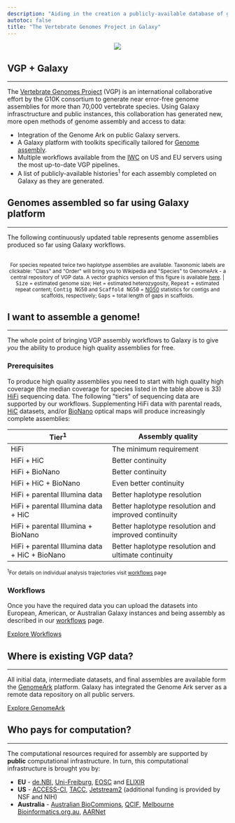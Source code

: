 ```yaml
---
description: "Aiding in the creation a publicly-available database of genome assemblies of over 70,000 vertebrate species"
autotoc: false
title: "The Vertebrate Genomes Project in Galaxy"
---
```


<p align="center">
  <img src="/images/vgp/vgp_logo.png"/>
</p>

## VGP + Galaxy

----

The [Vertebrate Genomes Project](https://vertebrategenomesproject.org/) (VGP) is an international collaborative effort by the G10K consortium to generate near error-free genome assemblies for more than 70,000 vertebrate species. Using Galaxy infrasctructure and public instances, this collaboration has generated new, more open methods of genome assembly and access to data:
  - Integration of the Genome Ark on public Galaxy servers.
  - A Galaxy platform with toolkits specifically tailored for [Genome assembly](https://assembly.usegalaxy.eu).
  - Multiple workflows available from the [IWC](https://github.com/galaxyproject/iwc) on US and EU servers using the most up-to-date VGP pipelines.
  - A list of publicly-available histories<sup>1</sup> for each assembly completed on Galaxy as they are generated.


## Genomes assembled so far using Galaxy platform

-----

The following continuously updated table represents genome assemblies produced so far using Galaxy workflows.

<div class="shadow-sm p-3 mb-5 bg-light rounded" align="center">
  <vega-embed spec="https://raw.githubusercontent.com/nekrut/vgp_hub_page_data/main/json/species_stats.vl.json"/><br>
  <small>For species repeated twice two haplotype assemblies are available. Taxonomic labels are clickable: "Class" and "Order" will bring you to Wikipedia and "Species" to GenomeArk - a central repository of VGP data. A vector graphics version of this figure is available <a href="https://raw.githubusercontent.com/nekrut/vgp_hub_page_data/main/svg/species_stats.svg">here</a>. | <tt>Size</tt> = estimated genome size; Het = estimated heterozygosity, <tt>Repeat</tt> = estimated repeat content; <tt>Contig NG50</tt> and <tt>Scaffold NG50</tt> = <a href="https://en.wikipedia.org/wiki/N50,_L50,_and_related_statistics#NG50">NG50</a> statistics for contigs and scaffolds, respectively; <tt>Gaps</tt> = total length of gaps in scaffolds.</small>
</div>


## I want to assemble a genome!

------

The whole point of bringing VGP assembly workflows to Galaxy is to give *you* the ability to produce high quality assemblies for free. 

### Prerequisites

To produce high quality assemblies you need to start with high quality high coverage (the median coverage for species listed in the table above is 33) [HiFi](https://www.pacb.com/technology/hifi-sequencing/) sequencing data. The following "tiers" of sequencing data are supported by our workflows. Supplementing HiFi data with parental reads, [HiC](https://en.wikipedia.org/wiki/Hi-C_(genomic_analysis_technique)) datasets, and/or [BioNano](https://academic.oup.com/nar/article/38/18/e177/1069400?login=false) optical maps will produce increasingly complete assemblies:

|  Tier<sup>1</sup> | Assembly quality  |
|------|---------------|
| HiFi| The minimum requirement |
| HiFi + HiC| Better continuity |
| HiFi + BioNano | Better continuity | 
| HiFi + HiC + BioNano | Even better continuity |
| HiFi + parental Illumina data| Better haplotype resolution |
| HiFi + parental Illumina data + HiC| Better haplotype resolution and improved continuity | 
| HiFi + parental Illumina + BioNano | Better haplotype resolution and improved continuity |
| HiFi + parental Illumina data + HiC + BioNano | Better haplotype resolution and ultimate continuity |
<small><sup>1</sup>For details on individual analysis trajectories visit [workflows](/projects/vgp/workflows/) page</small>

### Workflows

Once you have the required data you can upload the datasets into European, American, or Australian Galaxy instances and being assembly as described in our [workflows](/projects/vgp/workflows/) page.

<a href="/projects/vgp/workflows/" class="btn btn-danger">Explore Workflows</a>

## Where is existing VGP data?

-----

All initial data, intermediate datasets, and final assembles are available form the [GenomeArk](https://vgp.github.io/genomeark/) platform. Galaxy has integrated the Genome Ark server as a remote data repository on all public servers. 

<a href="https://vgp.github.io/genomeark/" class="btn btn-primary" target="_blank">Explore GenomeArk</a>

## Who pays for computation?

------

The computational resources required for assembly are supported by **public** computational infrastructure. In turn, this computational infrastructure is brought you by:

- **EU** - [de.NBI](https://www.denbi.de/), [Uni-Freiburg](https://uni-freiburg.de), [EOSC](https://eosc.eu) and [ELIXIR](https://elixir-europe.org/)
- **US** - [ACCESS-CI](https://access-ci.org/), [TACC](https://www.tacc.utexas.edu/), [Jetstream2](https://jetstream-cloud.org/) (additional funding is provided by NSF and NIH)
- **Australia** - [Australian BioCommions](https://www.biocommons.org.au/), [QCIF](https://www.qcif.edu.au/), [Melbourne Bioinformatics.org.au](https://www.melbournebioinformatics.org.au/), [AARNet](https://www.aarnet.edu.au/)


